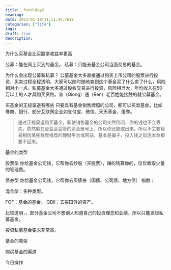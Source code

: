```yaml
---
title:  fund-day2
heading:
date: 2021-01-18T11:11:47.761Z
categories: ["life"]
tags: 
draft: true
description: 
---
```


为什么买基金比买股票收益率更高

公募：能在网上买到的基金。
私募：只能去基金公司当面交易的基金。

为什么会出现公募和私募？
公墓基金大多直接通过购买上市公司的股票进行投资，买卖过程全程透明，大家可以随时随地查到这个基金买了什么卖了什么，风险相对小一点。私募基金大多通过股权交易进行投资，风险相当大，年均收入在50万以上的人才具购买资格。普（Qiong）通（Ren）老百姓能接触的就公募基金。

买基金的正规渠道有哪些
只要具有基金销售牌照的公司，都可以买卖基金。比如券商、银行、部分互联网企业如支付宝、微信、天天基金、蛋卷。

> 通过正规渠道购买基金，即使销售基金的公司突然倒闭，你的钱也不会丢失，依然躺在证监会监管的资金账号上，所以你还能取出来。所以不主要轻易相信某些群里推荐的理财平台或网站，基本是骗子，投入钱之后连本金都要不回来。

基金的类型


股票型
你给基金公司钱，它帮你去炒股（买股票），赚的钱算你的，仅仅收取少量的管理费。


债券型
你给基金公司钱，它帮你去买债券（国债、公司债、地方债）
指数：

混合型：多种类型。


FOF：基金的基金。
QDII：去买国外的资产。





比较透明，，部分基金公司不想别人知道自己的投资理念和业绩，所以只能发起私募基金。

投资私募基金要求非常高，



基金的类型

购买基金的渠道

今日操作






